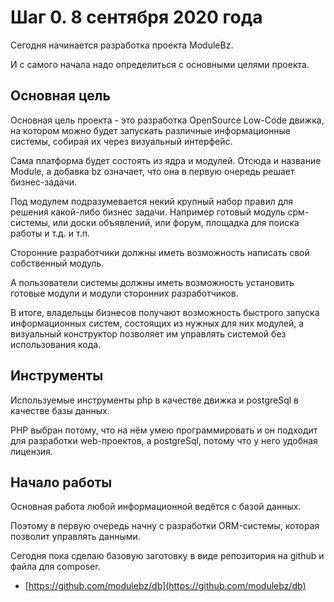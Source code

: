 # Шаг 0. 8 сентября 2020 года

Сегодня начинается разработка проекта ModuleBz.

И с самого начала надо определиться с основными целями проекта.

## Основная цель

Основная цель проекта - это разработка OpenSource Low-Code движка, на котором можно будет запускать различные информационные системы, собирая их через визуальный интерфейс.

Сама платформа будет состоять из ядра и модулей. Отсюда и название Module, а добавка bz означает, что она в первую очередь решает бизнес-задачи.

Под модулем подразумевается некий крупный набор правил для решения какой-либо бизнес задачи.
Например готовый модуль срм-системы, или доски объявлений, или форум, площадка для поиска работы и т.д. и т.п.

Сторонние разработчики должны иметь возможность написать свой собственный модуль.

А пользователи системы должны иметь возможность установить готовые модули и модули сторонних разработчиков.

В итоге, владельцы бизнесов получают возможность быстрого запуска информационных систем, состоящих из нужных для них модулей, а визуальный конструктор позволяет им управлять системой без использования кода. 

## Инструменты

Используемые инструменты php в качестве движка и postgreSql в качестве базы данных.

PHP выбран потому, что на нём умею программировать и он подходит для разработки web-проектов, а postgreSql, потому что у него удобная лицензия.

## Начало работы

Основная работа любой информационной ведётся с базой данных. 

Поэтому в первую очередь начну с разработки ORM-системы, которая позволит управлять данными.

Сегодня пока сделаю базовую заготовку в виде репозитория на github и файла для composer.

- [https://github.com/modulebz/db](https://github.com/modulebz/db)





